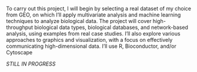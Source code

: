 To carry out this project, I will begin by selecting a real dataset of my choice from GEO, on which I’ll apply multivariate analysis and machine learning techniques to analyze biological data. The project will cover high-throughput biological data types, biological databases, and network-based analysis, using examples from real case studies. I’ll also explore various approaches to graphics and visualization, with a focus on effectively communicating high-dimensional data. I’ll use R, Bioconductor, and/or Cytoscape

*STILL IN PROGRESS*
